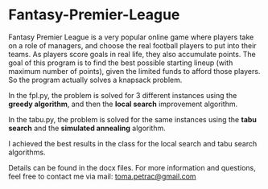 # Fantasy-Premier-League
Fantasy Premier League is a very popular online game where players take on a role of managers, and choose the real football players to put into their teams. As players score goals in real life, they also accumulate points. The goal of this program is to find the best possible starting lineup (with maximum number of points), given the limited funds to afford those players. So the program actually solves a knapsack problem.


In the fpl.py, the problem is solved for 3 different instances using the **greedy algorithm**, and then the **local search** improvement algorithm.

In the tabu.py, the problem is solved for the same instances using the **tabu search** and the **simulated annealing** algorithm.

I achieved the best results in the class for the local search and tabu search algorithms.

Details can be found in the docx files. For more information and questions, feel free to contact me via mail: toma.petrac@gmail.com
